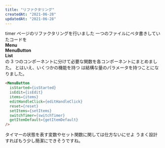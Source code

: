 ```yaml
---
title: "リファクタリング"
createdAt: "2021-06-28"
updatedAt: "2021-06-28"
---
```


timer ページのリファクタリングを行いました
一つのファイルにベタ書きしていたコードを  
**Menu**  
**MenuButton**  
**List**  
の 3 つのコンポーネントに分けて必要な関数を各コンポーネントにまとめました。
とはいえ、いくつかの機能を持つ **<MenuButton>** は結構な量のパラメータを持つことになりました。

```HTML
<MenuButton
  isStarted={isStarted}
  isEdit={isEdit}
  items={items}
  editHandleClick={editHandleClick}
  reset={reset}
  setItems={setItems}
  switchTimer={switchTimer}
  getItemDefault={getItemDefault}
/>
```

タイマーの状態を表す変数やセット関数に関しては仕方ないにせよ
うまく設計すればもう少し簡潔にできそうですね。
